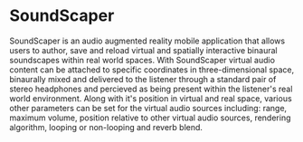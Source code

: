 # SoundScaper
SoundScaper is an audio augmented reality mobile application that allows users to author, save and reload virtual and spatially interactive binaural soundscapes within real world spaces. With SoundScaper virtual audio content can be attached to specific coordinates in three-dimensional space, binaurally mixed and delivered to the listener through a standard pair of stereo headphones and percieved as being present within the listener's real world environment. Along with it's position in virtual and real space, various other parameters can be set for the virtual audio sources including: range, maximum volume, position relative to other virtual audio sources, rendering algorithm, looping or non-looping and reverb blend.
